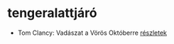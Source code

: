 # tengeralattjáró

- Tom Clancy: Vadászat a Vörös Októberre [részletek](_details/%7Bopf.creator%7D.md#id_1030)